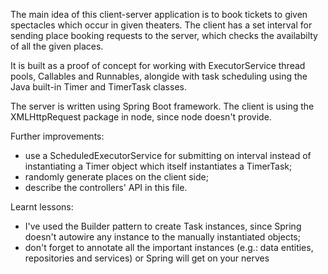The main idea of this client-server application is to book tickets to given spectacles which occur in given theaters. The client has a set interval for sending place booking requests to the server, which checks the availabilty of all the given places.

It is built as a proof of concept for working with ExecutorService thread pools, Callables and Runnables, alongide with task scheduling using the Java built-in Timer and TimerTask classes.

The server is written using Spring Boot framework.
The client is using the XMLHttpRequest package in node, since node doesn't provide.

Further improvements:
- use a ScheduledExecutorService for submitting on interval instead of instantiating a Timer object which itself instantiates a TimerTask;
- randomly generate places on the client side;
- describe the controllers' API in this file.

Learnt lessons:
- I've used the Builder pattern to create Task instances, since Spring doesn't autowire any instance to the manually instantiated objects;
- don't forget to annotate all the important instances (e.g.: data entities, repositories and services) or Spring will get on your nerves
